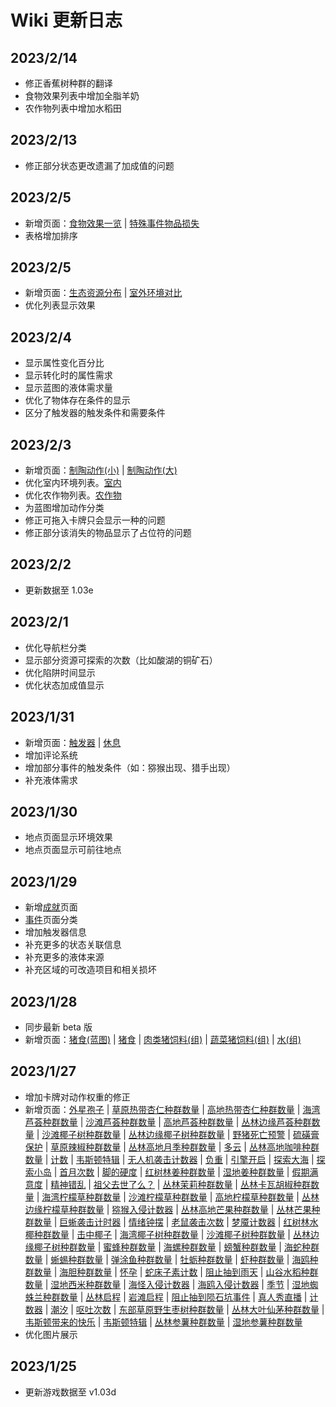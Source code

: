 # Wiki 更新日志

## 2023/2/14

-   修正香蕉树种群的翻译
-   食物效果列表中增加全脂羊奶
-   农作物列表中增加水稻田

## 2023/2/13

-   修正部分状态更改遗漏了加成值的问题

## 2023/2/5

-   新增页面：[食物效果一览](food_value.md) | [特殊事件物品损失](event_lost.md)
-   表格增加排序

## 2023/2/5

-   新增页面：[生态资源分布](biome.md) | [室外环境对比](outdoor.md)
-   优化列表显示效果

## 2023/2/4

-   显示属性变化百分比
-   显示转化时的属性需求
-   显示蓝图的液体需求量
-   优化了物体存在条件的显示
-   区分了触发器的触发条件和需要条件

## 2023/2/3

-   新增页面：[制陶动作(小)](PotteryActionMinor.md) | [制陶动作(大)](PotteryActionMajor.md)
-   优化室内环境列表。[室内](tag_EnvIndoors.md)
-   优化农作物列表。[农作物](tag_Crop.md)
-   为蓝图增加动作分类
-   修正可拖入卡牌只会显示一种的问题
-   修正部分该消失的物品显示了占位符的问题

## 2023/2/2

-   更新数据至 1.03e

## 2023/2/1

-   优化导航栏分类
-   显示部分资源可探索的次数（比如酸湖的铜矿石）
-   优化陷阱时间显示
-   优化状态加成值显示

## 2023/1/31

-   新增页面：[触发器](trigger_list.md) | [休息](time_skip.md)
-   增加评论系统
-   增加部分事件的触发条件（如：猕猴出现、猎手出现）
-   补充液体需求

## 2023/1/30

-   地点页面显示环境效果
-   地点页面显示可前往地点

## 2023/1/29

-   新增[成就](ach.md)页面
-   [事件](event.md)页面分类
-   增加触发器信息
-   补充更多的状态关联信息
-   补充更多的液体来源
-   补充区域的可改造项目和相关损坏

## 2023/1/28

-   同步最新 beta 版
    <!-- -   猪食相关
    -   可以把骨头喂狗了
    -   水井的建造增加了更多环境限制
    -   中陷阱的猕猴可以直接杀害
    -   减轻了咖啡豆和咖啡果浆的重量
    -   增加了堆肥箱的堆肥上限
    -   调整了鲱鱼和鲨鱼肉的归类
    -   增加了火炉的燃料上限
    -   小拉车可以拆了 -->
-   新增页面：[猪食(蓝图)](Bp_FeedBoar.md) | [猪食](FeedBoar.md) | [肉类猪饲料(组)](GpTag_FeedBoarProtein.md) | [蔬菜猪饲料(组)](GpTag_FeedBoarVeggies.md) | [水(组)](GpTag_WaterFresh.md)

## 2023/1/27

-   增加卡牌对动作权重的修正
-   新增页面：[外星孢子](AlienSpores.md) | [草原热带杏仁种群数量](Almond_GrasslandPop.md) | [高地热带杏仁种群数量](Almond_HighlandsPop.md) | [海湾芦荟种群数量](AloeVera_BayPop.md) | [沙滩芦荟种群数量](AloeVera_BeachPop.md) | [高地芦荟种群数量](AloeVera_HighlandsPop.md) | [丛林边缘芦荟种群数量](AloeVera_OutskirtsPop.md) | [沙滩椰子树种群数量](Bananas_JunglePop.md) | [丛林边缘椰子树种群数量](Bananas_WetlandsPop.md) | [野猪死亡预警](BoarDeathAlarm.md) | [硫磺膏保护](BrimstoneGelProtection.md) | [草原辣椒种群数量](Chilies_GrasslandPop.md) | [丛林高地月季种群数量](ChinaRose_JungleHighlandsPop.md) | [多云](Clouds.md) | [丛林高地咖啡种群数量](Coffee_JungleHighlandsPop.md) | [计数](Counter.md) | [韦斯顿特辑](DreamAvailable.md) | [无人机袭击计数器](DroneRaidCounter.md) | [负重](Encumbrance.md) | [引擎开启](EngineOn.md) | [探索大海](Exploration_Sea.md) | [探索小岛](Exploration_SmallIsland.md) | [首月次数](FirstMonthCounter.md) | [脚的硬度](FootHardness.md) | [红树林姜种群数量](Ginger_MangrovesPop.md) | [湿地姜种群数量](Ginger_WetlandsPop.md) | [假期满意度](HolidaySatisfaction.md) | [精神错乱](Insanity.md) | [祖父去世了么？](IsGrandpaDead.md) | [丛林茉莉种群数量](Jasmine_JunglePop.md) | [丛林卡瓦胡椒种群数量](Kava_JunglePop.md) | [海湾柠檬草种群数量](LemonGrass_BayPop.md) | [沙滩柠檬草种群数量](LemonGrass_BeachPop.md) | [高地柠檬草种群数量](LemonGrass_HighlandsPop.md) | [丛林边缘柠檬草种群数量](LemonGrass_OutskirtsPop.md) | [猕猴入侵计数器](MacaqueRaidCounter.md) | [丛林高地芒果种群数量](Mango_JungleHighlandsPop.md) | [丛林芒果种群数量](Mango_JunglePop.md) | [巨蜥袭击计时器](MonitorRaidCounter.md) | [情绪钟摆](MoodOscillator.md) | [老鼠袭击次数](MouseDamageCounter.md) | [梦魇计数器](NightmareCounter.md) | [红树林水椰种群数量](Nipa_MangrovesPop.md) | [击中椰子](OnCoconutHit.md) | [海湾椰子树种群数量](PalmTree_BayPop.md) | [沙滩椰子树种群数量](PalmTree_BeachPop.md) | [丛林边缘椰子树种群数量](PalmTree_OutskirtsPop.md) | [蜜蜂种群数量](Pop_Bees.md) | [海螺种群数量](Pop_Conch.md) | [螃蟹种群数量](Pop_Crab.md) | [海蛇种群数量](Pop_Krait.md) | [蜥蜴种群数量](Pop_Lizard.md) | [弹涂鱼种群数量](Pop_Mudskipper.md) | [牡蛎种群数量](Pop_Oyster.md) | [虾种群数量](Pop_Prawn.md) | [海鸥种群数量](Pop_Seagull.md) | [海胆种群数量](Pop_Urchin.md) | [怀孕](Pregnancy.md) | [蛇床子素计数](PsychoCounter.md) | [阻止抽到雨天](RainKiller.md) | [山谷水稻种群数量](Rice_ValleyPop.md) | [湿地西米种群数量](Sago_WetlandsPop.md) | [海怪入侵计数器](SeaHoundRaidCounter.md) | [海鸥入侵计数器](SeagullRaidCounter.md) | [季节](Seasons.md) | [湿地蜘蛛兰种群数量](SpiderLily_WetlandsPop.md) | [丛林启程](Start_Jungle.md) | [岩滩启程](Start_Rocks.md) | [阻止抽到陨石坑事件](TV_CrateKiller.md) | [真人秀直播](TV_Lives.md) | [计数器](TickCounter.md) | [潮汐](Tides.md) | [呕吐次数](VomitCounter.md) | [东部草原野生枣树种群数量](WIldJujube_GrasslandsEPop.md) | [丛林大叶仙茅种群数量](WeevilLily_JunglePop.md) | [韦斯顿带来的快乐](WestonHappiness.md) | [韦斯顿特辑](WestonSpecial.md) | [丛林参薯种群数量](Yam_JunglePop.md) | [湿地参薯种群数量](Yam_WetlandsPop.md)
-   优化图片展示

## 2023/1/25

-   更新游戏数据至 v1.03d
